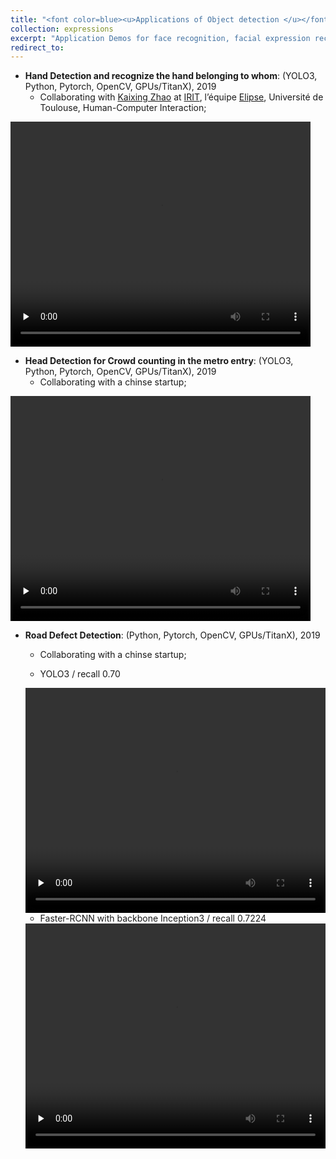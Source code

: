 ```yaml
---
title: "<font color=blue><u>Applications of Object detection </u></font>"
collection: expressions
excerpt: "Application Demos for face recognition, facial expression recognition, Hand/Head/Cap/Road defect Detections."
redirect_to: 
---
```

   
- **Hand Detection and recognize the hand belonging to whom**: (YOLO3, Python, Pytorch, OpenCV, GPUs/TitanX), 2019
   - Collaborating with [Kaixing Zhao](https://zhaokaixing.github.io/) at [IRIT](https://www.irit.fr/en/home/), l’équipe [Elipse](https://www.irit.fr/en/departement/dep-interaction-collective-intelligence/elipse-team/), Université de Toulouse, Human-Computer Interaction; 
<video id="video" width="480" height="360" controls="" preload="none">
    <source src="/images/hand_1min.mp4" type="video/mp4">
</video>

- **Head Detection for Crowd counting in the metro entry**: (YOLO3, Python, Pytorch, OpenCV, GPUs/TitanX), 2019
   - Collaborating with a chinse startup; 
<video id="video" width="480" height="360" controls="" preload="none">
    <source src="/images/Head_small_2min.mp4" type="video/mp4">
</video>

- **Road Defect Detection**: (Python, Pytorch, OpenCV, GPUs/TitanX), 2019
   - Collaborating with a chinse startup; 
   
   - YOLO3 / recall 0.70
   <video id="video" width="480" height="360" controls="" preload="none">
       <source src="/images/crack_Yolo3.mp4" type="video/mp4">
   </video>

   - Faster-RCNN with backbone Inception3 / recall 0.7224
   <video id="video" width="480" height="360" controls="" preload="none">
       <source src="/images/crack_Inception3.mp4" type="video/mp4">
   </video>



